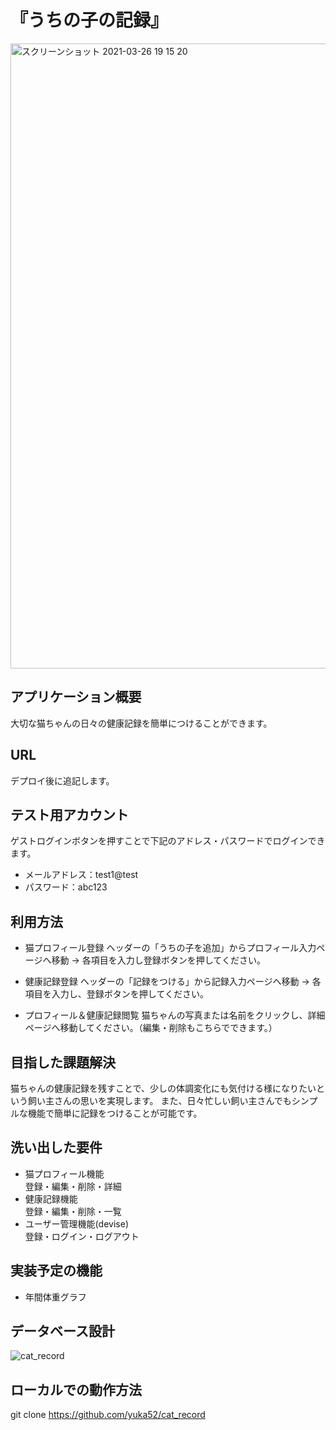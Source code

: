 

#  『うちの子の記録』

<img width="1000" alt="スクリーンショット 2021-03-26 19 15 20" src="https://user-images.githubusercontent.com/78485957/112617042-ca324580-8e67-11eb-85ae-c2f86513db54.png">


## アプリケーション概要


  大切な猫ちゃんの日々の健康記録を簡単につけることができます。



## URL


  デプロイ後に追記します。


## テスト用アカウント


ゲストログインボタンを押すことで下記のアドレス・パスワードでログインできます。
- メールアドレス：test1@test
- パスワード：abc123



## 利用方法


- 猫プロフィール登録
  ヘッダーの「うちの子を追加」からプロフィール入力ページへ移動 → 各項目を入力し登録ボタンを押してください。

- 健康記録登録
  ヘッダーの「記録をつける」から記録入力ページへ移動 → 各項目を入力し、登録ボタンを押してください。

- プロフィール＆健康記録閲覧
  猫ちゃんの写真または名前をクリックし、詳細ページへ移動してください。（編集・削除もこちらでできます。）



## 目指した課題解決


   猫ちゃんの健康記録を残すことで、少しの体調変化にも気付ける様になりたいという飼い主さんの思いを実現します。
   また、日々忙しい飼い主さんでもシンプルな機能で簡単に記録をつけることが可能です。


## 洗い出した要件


 - 猫プロフィール機能
    <br>登録・編集・削除・詳細
 - 健康記録機能
    <br>登録・編集・削除・一覧
 - ユーザー管理機能(devise)
    <br>登録・ログイン・ログアウト


## 実装予定の機能


 - 年間体重グラフ



## データベース設計


![cat_record](https://user-images.githubusercontent.com/78485957/112101642-58999380-8bea-11eb-9b91-27f886582143.png)



## ローカルでの動作方法


git clone https://github.com/yuka52/cat_record